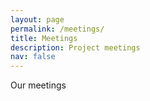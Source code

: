 ```yaml
---
layout: page
permalink: /meetings/
title: Meetings
description: Project meetings
nav: false
---
```


Our meetings
